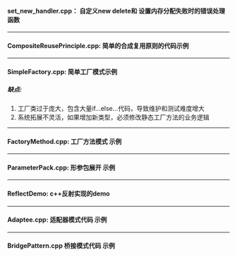 #### set_new_handler.cpp： 自定义new delete和 设置内存分配失败时的错误处理函数  
***
#### CompositeReusePrinciple.cpp: 简单的合成复用原则的代码示例  
***
#### SimpleFactory.cpp: 简单工厂模式示例  
##### 缺点:
  1. 工厂类过于庞大，包含大量if...else...代码，导致维护和测试难度增大
  2. 系统拓展不灵活，如果增加新类型，必须修改静态工厂方法的业务逻辑
***
#### FactoryMethod.cpp: 工厂方法模式 示例
***
#### ParameterPack.cpp: 形参包展开 示例
***
#### ReflectDemo: c++反射实现的demo
***
#### Adaptee.cpp: 适配器模式代码 示例
***
#### BridgePattern.cpp 桥接模式代码 示例
